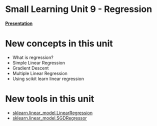# Small Learning Unit 9 - Regression


#### [Presentation](https://youtu.be/BsBK3gyMFcw?t=18s)

# New concepts in this unit
- What is regression?
- Simple Linear Regression
- Gradient Descent
- Multiple Linear Regression
- Using scikit learn linear regression

# New tools in this unit
- [sklearn.linear_model.LinearRegression](http://scikit-learn.org/stable/modules/generated/sklearn.linear_model.LinearRegression.html)
- [sklearn.linear_model.SGDRegressor](http://scikit-learn.org/stable/modules/generated/sklearn.linear_model.SGDRegressor.html)
